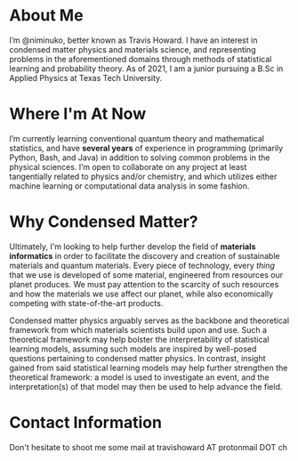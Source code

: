 # About Me
I’m @niminuko, better known as Travis Howard. I have an interest in condensed matter physics and materials science, and representing problems in the aforementioned domains through methods of statistical learning and probability theory. As of 2021, I am a junior pursuing a B.Sc in Applied Physics at Texas Tech University.
# Where I'm At Now
I’m currently learning conventional quantum theory and mathematical statistics, and have **several years** of experience in programming (primarily Python, Bash, and Java) in addition to solving common problems in the physical sciences. I’m open to collaborate on any project at least tangentially related to physics and/or chemistry, and which utilizes either machine learning or computational data analysis in some fashion.
# Why Condensed Matter?
Ultimately, I'm looking to help further develop the field of **materials informatics** in order to facilitate the discovery and creation of sustainable materials and quantum materials. Every piece of technology, every *thing* that we use is developed of some material, engineered from resources our planet produces. We must pay attention to the scarcity of such resources and how the materials we use affect our planet, while also economically competing with state-of-the-art products.

Condensed matter physics arguably serves as the backbone and theoretical framework from which materials scientists build upon and use. Such a theoretical framework may help bolster the interpretability of statistical learning models, assuming such models are inspired by well-posed questions pertaining to condensed matter physics. In contrast, insight gained from said statistical learning models may help further strengthen the theoretical framework: a model is used to investigate an event, and the interpretation(s) of that model may then be used to help advance the field.  

# Contact Information
Don't hesitate to shoot me some mail at travishoward AT protonmail DOT ch

<!---
niminuko/niminuko is a ✨ special ✨ repository because its `README.md` (this file) appears on your GitHub profile.
You can click the Preview link to take a look at your changes.
--->
